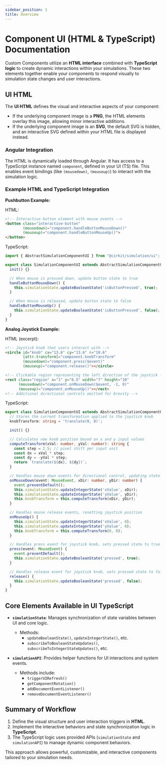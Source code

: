 ```yaml
---
sidebar_position: 1
title: Overview
---
```


# Component UI (HTML & TypeScript) Documentation

Custom Components utilize an **HTML interface** combined with **TypeScript logic** to create dynamic interactions within your simulations. These two elements together enable your components to respond visually to simulation state changes and user interactions.

## UI HTML

The **UI HTML** defines the visual and interactive aspects of your component:

- If the underlying component image is a **PNG**, the HTML elements overlay this image, allowing minor interactive additions.
- If the underlying component image is an **SVG**, the default SVG is hidden, and an interactive SVG defined within your HTML file is displayed instead.

### Angular Integration

The HTML is dynamically loaded through Angular. It has access to a TypeScript instance named `component`, defined in your UI (TS) file. This enables event bindings (like `(mousedown)`, `(mouseup)`) to interact with the simulation logic.

### Example HTML and TypeScript Integration

**Pushbutton Example:**

HTML:
```html
<!-- Interactive button element with mouse events -->
<button class="interactive-button"
        (mousedown)="component.handleButtonMouseDown()"
        (mouseup)="component.handleButtonMouseUp()">
</button>
```

TypeScript:
```typescript
import { AbstractSimulationComponentUI } from "@cirkit/simulation/ui";

export class SimulationComponentUI extends AbstractSimulationComponentUI {
  init() {}

  // When mouse is pressed down, update button state to true
  handleButtonMouseDown() {
    this.simulationState.updateBooleanState('isButtonPressed', true);
  }

  // When mouse is released, update button state to false
  handleButtonMouseUp() {
    this.simulationState.updateBooleanState('isButtonPressed', false);
  }
}
```

**Analog Joystick Example:**

HTML (excerpt):
```html
<!-- Joystick knob that users interact with -->
<circle id="knob" cx="13.6" cy="13.6" r="10.6"
        [attr.transform]="component.knobTransform"
        (mousedown)="component.press($event)"
        (mouseup)="component.release()"></circle>

<!-- Clickable region representing the left direction of the joystick -->
<rect class="region" x="1" y="8.5" width="7" height="10"
      (mousedown)="component.onMouseDown($event, -1, 0)"
      (mouseup)="component.onMouseUp()"></rect>
<!-- Additional directional controls omitted for brevity -->
```

TypeScript:
```typescript
export class SimulationComponentUI extends AbstractSimulationComponentUI {
  // Stores the current transformation applied to the joystick knob
  knobTransform: string = 'translate(0, 0)';

  init() {}

  // Calculates new knob position based on x and y input values
  computeTransform(xVal: number, yVal: number): string {
    const step = 2.5; // pixel shift per input unit
    const dx = xVal * step;
    const dy = -yVal * step;
    return `translate(${dx}, ${dy})`;
  }

  // Handles mouse down events for directional control, updating state and UI
  onMouseDown(event: MouseEvent, xDir: number, yDir: number) {
    event.preventDefault();
    this.simulationState.updateIntegerState('xValue', xDir);
    this.simulationState.updateIntegerState('yValue', yDir);
    this.knobTransform = this.computeTransform(xDir, yDir);
  }

  // Handles mouse release events, resetting joystick position
  onMouseUp() {
    this.simulationState.updateIntegerState('xValue', 0);
    this.simulationState.updateIntegerState('yValue', 0);
    this.knobTransform = this.computeTransform(0, 0);
  }

  // Handles press event for joystick knob, sets pressed state to true
  press(event: MouseEvent) {
    event.preventDefault();
    this.simulationState.updateBooleanState('pressed', true);
  }

  // Handles release event for joystick knob, sets pressed state to false
  release() {
    this.simulationState.updateBooleanState('pressed', false);
  }
}
```

## Core Elements Available in UI TypeScript

- **`simulationState`**: Manages synchronization of state variables between UI and core logic.
  - Methods:
    - `updateBooleanState()`, `updateIntegerState()`, etc.
    - `subscribeToBooleanStateUpdates()`, `subscribeToIntegerStateUpdates()`, etc.

- **`simulationAPI`**: Provides helper functions for UI interactions and system events.
  - Methods include:
    - `triggerUIRefresh()`
    - `getComponentRotation()`
    - `addDocumentEventListener()`
    - `removeDocumentEventListener()`

## Summary of Workflow

1. Define the visual structure and user interaction triggers in **HTML**.
2. Implement the interactive behaviors and state synchronization logic in **TypeScript**.
3. The TypeScript logic uses provided APIs (`simulationState` and `simulationAPI`) to manage dynamic component behaviors.

This approach allows powerful, customizable, and interactive components tailored to your simulation needs.

